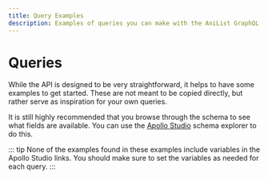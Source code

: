```yaml
---
title: Query Examples
description: Examples of queries you can make with the AniList GraphQL API.
---
```


# Queries

While the API is designed to be very straightforward, it helps to have some examples to get started. These are not meant to be copied directly, but rather serve as inspiration for your own queries.

It is still highly recommended that you browse through the schema to see what fields are available. You can use the [Apollo Studio](https://studio.apollographql.com/sandbox/schema/reference) schema explorer to do this.

::: tip
None of the examples found in these examples include variables in the Apollo Studio links. You should make sure to set the variables as needed for each query.
:::